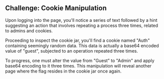 ## Challenge: Cookie Manipulation

Upon logging into the page, you'll notice a series of text followed by a hint suggesting an action that involves repeating a process three times, related to admins and cookies.

Proceeding to inspect the cookie jar, you'll find a cookie named "Auth" containing seemingly random data. This data is actually a base64 encoded value of "guest", subjected to an operation repeated three times.

To progress, one must alter the value from "Guest" to "Admin" and apply base64 encoding to it three times. This manipulation will reveal another page where the flag resides in the cookie jar once again.
